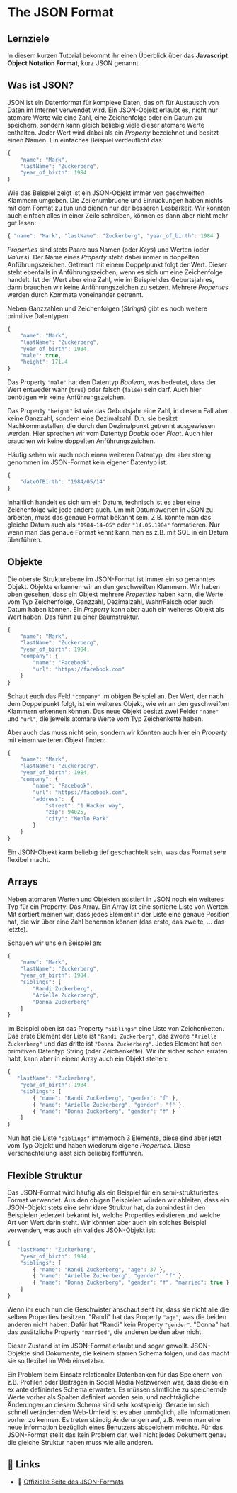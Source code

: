 # The JSON Format

## Lernziele

In diesem kurzen Tutorial bekommt ihr einen Überblick über das **Javascript Object Notation Format**, kurz JSON genannt.

## Was ist JSON?

JSON ist ein Datenformat für komplexe Daten, das oft für Austausch von Daten im Internet verwendet wird. Ein JSON-Objekt erlaubt es, nicht nur atomare Werte wie eine Zahl, eine Zeichenfolge oder ein Datum zu speichern, sondern kann gleich beliebig viele dieser atomare Werte enthalten. Jeder Wert wird dabei als ein _Property_ bezeichnet und besitzt einen Namen. Ein einfaches Beispiel verdeutlicht das:

```javascript
{
    "name": "Mark",
    "lastName": "Zuckerberg",
    "year_of_birth": 1984 
}
```

Wie das Beispiel zeigt ist ein JSON-Objekt immer von geschweiften Klammern umgeben. Die Zeilenumbrüche und Einrückungen haben nichts mit dem Format zu tun und dienen nur der besseren Lesbarkeit. Wir könnten auch einfach alles in einer Zeile schreiben, können es dann aber nicht mehr gut lesen:

```javascript
{ "name": "Mark", "lastName": "Zuckerberg", "year_of_birth": 1984 }
```

_Properties_ sind stets Paare aus Namen \(oder _Keys_\) und Werten \(oder _Values_\). Der Name eines _Property_ steht dabei immer in doppelten Anführungszeichen. Getrennt mit einem Doppelpunkt folgt der Wert. Dieser steht ebenfalls in Anführungszeichen, wenn es sich um eine Zeichenfolge handelt. Ist der Wert aber eine Zahl, wie im Beispiel des Geburtsjahres, dann brauchen wir keine Anführungszeichen zu setzen. Mehrere _Properties_ werden durch Kommata voneinander getrennt.

Neben Ganzzahlen und Zeichenfolgen \(_Strings_\) gibt es noch weitere primitive Datentypen:

```javascript
{
    "name": "Mark",
    "lastName": "Zuckerberg",
    "year_of_birth": 1984,
    "male": true,
    "height": 171.4
}
```

Das Property `"male"` hat den Datentyp _Boolean_, was bedeutet, dass der Wert entweder wahr \(`true`\) oder falsch \(`false`\) sein darf. Auch hier benötigen wir keine Anführungszeichen.

Das Property `"height"` ist wie das Geburtsjahr eine Zahl, in diesem Fall aber keine Ganzzahl, sondern eine Dezimalzahl. D.h. sie besitzt Nachkommastellen, die durch den Dezimalpunkt getrennt ausgewiesen werden. Hier sprechen wir vom Datentyp _Double_ oder _Float_. Auch hier brauchen wir keine doppelten Anführungszeichen.

Häufig sehen wir auch noch einen weiteren Datentyp, der aber streng genommen im JSON-Format kein eigener Datentyp ist:

```javascript
{
    "dateOfBirth": "1984/05/14"
}
```

Inhaltlich handelt es sich um ein Datum, technisch ist es aber eine Zeichenfolge wie jede andere auch. Um mit Datumswerten in JSON zu arbeiten, muss das genaue Format bekannt sein. Z.B. könnte man das gleiche Datum auch als `"1984-14-05"` oder `"14.05.1984"` formatieren. Nur wenn man das genaue Format kennt kann man es z.B. mit SQL in ein Datum überführen.

## Objekte

Die oberste Strukturebene im JSON-Format ist immer ein so genanntes Objekt. Objekte erkennen wir an den geschweiften Klammern. Wir haben oben gesehen, dass ein Objekt mehrere _Properties_ haben kann, die Werte vom Typ Zeichenfolge, Ganzzahl, Dezimalzahl, Wahr/Falsch oder auch Datum haben können. Ein _Property_ kann aber auch ein weiteres Objekt als Wert haben. Das führt zu einer Baumstruktur.

```javascript
{
    "name": "Mark",
    "lastName": "Zuckerberg",
    "year_of_birth": 1984,
    "company": {
        "name": "Facebook",
        "url": "https://facebook.com"
    }
}
```

Schaut euch das Feld `"company"` im obigen Beispiel an. Der Wert, der nach dem Doppelpunkt folgt, ist ein weiteres Objekt, wie wir an den geschweiften Klammern erkennen können. Das neue Objekt besitzt zwei Felder `"name"` und `"url"`, die jeweils atomare Werte vom Typ Zeichenkette haben. 

Aber auch das muss nicht sein, sondern wir könnten auch hier ein _Property_ mit einem weiteren Objekt finden:

```javascript
{
    "name": "Mark",
    "lastName": "Zuckerberg",
    "year_of_birth": 1984,
    "company": {
        "name": "Facebook",
        "url": "https://facebook.com",
        "address":  {
            "street": "1 Hacker way",
            "zip": 94025,
            "city": "Menlo Park"
        }
    }
}
```

Ein JSON-Objekt kann beliebig tief geschachtelt sein, was das Format sehr flexibel macht.

## Arrays

Neben atomaren Werten und Objekten existiert in JSON noch ein weiteres Typ für ein Property: Das Array. Ein Array ist eine sortierte Liste von Werten. Mit sortiert meinen wir, dass jedes Element in der Liste eine genaue Position hat, die wir über eine Zahl benennen können \(das erste, das zweite, ... das letzte\). 

Schauen wir uns ein Beispiel an:

```javascript
{
    "name": "Mark",
    "lastName": "Zuckerberg",
    "year_of_birth": 1984,
    "siblings": [
        "Randi Zuckerberg",
        "Arielle Zuckerberg",
        "Donna Zuckerberg"
    ]
}
```

Im Beispiel oben ist das Property `"siblings"` eine Liste von Zeichenketten. Das erste Element der Liste ist `"Randi Zuckerberg"`, das zweite `"Arielle Zuckerberg"` und das dritte ist `"Donna Zuckerberg"`. Jedes Element hat den primitiven Datentyp String \(oder Zeichenkette\). Wir ihr sicher schon erraten habt, kann aber in einem Array auch ein Objekt stehen:

```javascript
{
   "lastName": "Zuckerberg",
    "year_of_birth": 1984,
    "siblings": [
        { "name": "Randi Zuckerberg", "gender": "f" }, 
        { "name": "Arielle Zuckerberg", "gender": "f" },
        { "name": "Donna Zuckerberg", "gender": "f" }
    ]
}
```

Nun hat die Liste `"siblings"` immernoch 3 Elemente, diese sind aber jetzt vom Typ Objekt und haben wiederum eigene _Properties_. Diese Verschachtelung lässt sich beliebig fortführen.

## Flexible Struktur

Das JSON-Format wird häufig als ein Beispiel für ein semi-strukturiertes Format verwendet. Aus den obigen Beispielen würden wir ableiten, dass ein JSON-Objekt stets eine sehr klare Struktur hat, da zumindest in den Beispielen jederzeit bekannt ist, welche Properties existieren und welche Art von Wert darin steht. Wir könnten aber auch ein solches Beispiel verwenden, was auch ein valides JSON-Objekt ist:

```javascript
{
   "lastName": "Zuckerberg",
    "year_of_birth": 1984,
    "siblings": [
        { "name": "Randi Zuckerberg", "age": 37 }, 
        { "name": "Arielle Zuckerberg", "gender": "f" },
        { "name": "Donna Zuckerberg", "gender": "f", "married": true }
    ]
}
```

Wenn ihr euch nun die Geschwister anschaut seht ihr, dass sie nicht alle die selben Properties besitzen. "Randi" hat das Property `"age"`, was die beiden anderen nicht haben. Dafür hat "Randi" kein Property `"gender"`. "Donna" hat das zusätzliche Property `"married"`, die anderen beiden aber nicht.

Dieser Zustand ist im JSON-Format erlaubt und sogar gewollt. JSON-Objekte sind Dokumente, die keinem starren Schema folgen, und das macht sie so flexibel im Web einsetzbar. 

Ein Problem beim Einsatz relationaler Datenbanken für das Speichern von z.B. Profilen oder Beiträgen in Social Media Netzwerken war, dass diese ein ex ante definiertes Schema erwarten. Es müssen sämtliche zu speichernde Werte vorher als Spalten definiert worden sein, und nachträgliche Änderungen an diesem Schema sind sehr kostspielig. Gerade im sich schnell verändernden Web-Umfeld ist es aber unmöglich, alle Informationen vorher zu kennen. Es treten ständig Änderungen auf, z.B. wenn man eine neue Information bezüglich eines Benutzers abspeichern möchte. Für das JSON-Format stellt das kein Problem dar, weil nicht jedes Dokument genau die gleiche Struktur haben muss wie alle anderen.

## 🔗 Links

* 🔗 [Offizielle Seite des JSON-Formats](https://www.json.org/)

